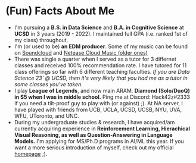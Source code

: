 # (Fun) Facts About Me
* I'm pursuing a **B.S. in Data Science** and **B.A. in Cognitive Science** at **UCSD** in 3 years (2019 - 2022). I maintained full GPA (i.e. ranked 1st of my class) throughout.
* I'm (or used to be) **an EDM producer**. Some of my music can be found on [Soundcloud](https://soundcloud.com/zirui-wang-468568731) and [Netease Cloud Music (older ones)](https://music.163.com/#/user/home?id=79183168)
* There was single a quarter when I served as a tutor for 3 differnet classes and received 100% recommendation rate. I have tutored for 11 class offerings so far with 6 different teaching faculties. *If you are Data Science 23' @ UCSD, then it's very likely that you had me as a tutor in some classes you've taken.*
* I play **League of Legends**, and now main ARAM. **Diamond (Solo/DuoQ) in S5 when I was in middle school.** Ping me at Discord: Hack42z#2333 if you need a tilt-proof guy to play with (or against) ;). At NA server, I have played with friends from UCB, UCLA, UCSD, UCSB, NYU, UVA, WFU, UToronto, and UNC.
* During my undergraduate studies & research, I have acquired/am currently acquiring experience in **Reinforcement Learning, Hierachical Visual Reasoning, as well as Question-Answering in Language Models.** I'm applying for MS/Ph.D programs in AI/ML this year. If you want a more serious introduction of myself, check out my official [homepage](https://ziruiw.net) ;).

